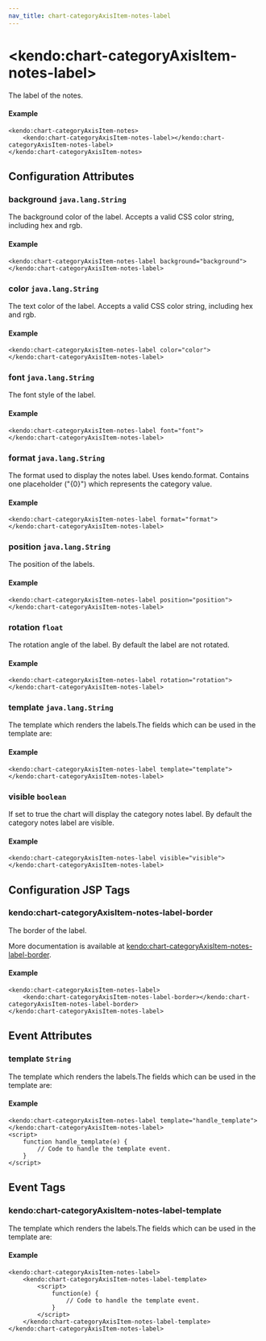 ```yaml
---
nav_title: chart-categoryAxisItem-notes-label
---
```


# \<kendo:chart-categoryAxisItem-notes-label\>

The label of the notes.

#### Example
    <kendo:chart-categoryAxisItem-notes>
        <kendo:chart-categoryAxisItem-notes-label></kendo:chart-categoryAxisItem-notes-label>
    </kendo:chart-categoryAxisItem-notes>

## Configuration Attributes

### background `java.lang.String`

The background color of the label. Accepts a valid CSS color string, including hex and rgb.

#### Example
    <kendo:chart-categoryAxisItem-notes-label background="background">
    </kendo:chart-categoryAxisItem-notes-label>

### color `java.lang.String`

The text color of the label. Accepts a valid CSS color string, including hex and rgb.

#### Example
    <kendo:chart-categoryAxisItem-notes-label color="color">
    </kendo:chart-categoryAxisItem-notes-label>

### font `java.lang.String`

The font style of the label.

#### Example
    <kendo:chart-categoryAxisItem-notes-label font="font">
    </kendo:chart-categoryAxisItem-notes-label>

### format `java.lang.String`

The format used to display the notes label. Uses kendo.format. Contains one placeholder ("{0}") which represents the category value.

#### Example
    <kendo:chart-categoryAxisItem-notes-label format="format">
    </kendo:chart-categoryAxisItem-notes-label>

### position `java.lang.String`

The position of the labels.

#### Example
    <kendo:chart-categoryAxisItem-notes-label position="position">
    </kendo:chart-categoryAxisItem-notes-label>

### rotation `float`

The rotation angle of the label. By default the label are not rotated.

#### Example
    <kendo:chart-categoryAxisItem-notes-label rotation="rotation">
    </kendo:chart-categoryAxisItem-notes-label>

### template `java.lang.String`

The template which renders the labels.The fields which can be used in the template are:

#### Example
    <kendo:chart-categoryAxisItem-notes-label template="template">
    </kendo:chart-categoryAxisItem-notes-label>

### visible `boolean`

If set to true the chart will display the category notes label. By default the category notes label are visible.

#### Example
    <kendo:chart-categoryAxisItem-notes-label visible="visible">
    </kendo:chart-categoryAxisItem-notes-label>


##  Configuration JSP Tags

### kendo:chart-categoryAxisItem-notes-label-border

The border of the label.

More documentation is available at [kendo:chart-categoryAxisItem-notes-label-border](/kendo-ui/api/wrappers/jsp/chart/categoryaxisitem-notes-label-border).

#### Example

    <kendo:chart-categoryAxisItem-notes-label>
        <kendo:chart-categoryAxisItem-notes-label-border></kendo:chart-categoryAxisItem-notes-label-border>
    </kendo:chart-categoryAxisItem-notes-label>


## Event Attributes

### template `String`

The template which renders the labels.The fields which can be used in the template are:


#### Example
    <kendo:chart-categoryAxisItem-notes-label template="handle_template">
    </kendo:chart-categoryAxisItem-notes-label>
    <script>
        function handle_template(e) {
            // Code to handle the template event.
        }
    </script>

## Event Tags

### kendo:chart-categoryAxisItem-notes-label-template

The template which renders the labels.The fields which can be used in the template are:


#### Example
    <kendo:chart-categoryAxisItem-notes-label>
        <kendo:chart-categoryAxisItem-notes-label-template>
            <script>
                function(e) {
                    // Code to handle the template event.
                }
            </script>
        </kendo:chart-categoryAxisItem-notes-label-template>
    </kendo:chart-categoryAxisItem-notes-label>

